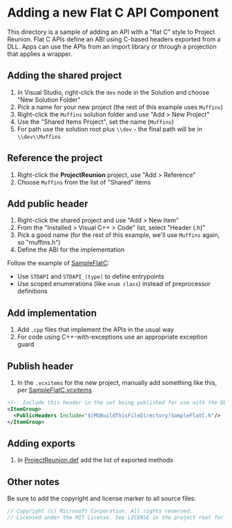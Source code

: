 # Adding a new Flat C API Component

This directory is a sample of adding an API with a "flat C" style to Project Reunion.
Flat C APIs define an ABI using C-based headers exported from a DLL. Apps can use the
APIs from an import library or through a projection that applies a wrapper.

## Adding the shared project

1. In Visual Studio, right-click the `dev` node in the Solution and choose "New Solution Folder"
2. Pick a name for your new project (the rest of this example uses `Muffins`)
3. Right-click the `Muffins` solution folder and use "Add > New Project"
4. Use the "Shared Items Project", set the name (`Muffins`)
4. For path use the solution root plus `\\dev` - the final path will be in `\\dev\\Muffins`

## Reference the project

1. Right-click the **ProjectReunion** project, use "Add > Reference"
2. Choose `Muffins` from the list of "Shared" items

## Add public header

1. Right-click the shared project and use "Add > New Item"
2. From the "Installed > Visual C++ > Code" list, select "Header (.h)"
3. Pick a good name (for the rest of this example, we'll use `Muffins` again, so "muffins.h")
5. Define the ABI for the implementation

Follow the example of [SampleFlatC](./SampleFlatC.h):

* Use `STDAPI` and `STDAPI_(type)` to define entrypoints
* Use scoped enumerations (like `enum class`) instead of preprocessor definitions

## Add implementation

1. Add `.cpp` files that implement the APIs in the usual way
2. For code using C++-with-exceptions use an appropriate exception guard

## Publish header

1. In the `.vcxitems` for the new project, manually add something like this, per [SampleFlatC.vcxitems](./SampleFlatC.vcxitems)

```xml
<!-- Include this header in the set being published for use with the DLL -->
<ItemGroup>
  <PublicHeaders Include="$(MSBuildThisFileDirectory)SampleFlatC.h"/>
</ItemGroup>
```

## Adding exports

1. In [ProjectReunion.def](../dll/ProjectReunion.def) add the list of exported methods

## Other notes

Be sure to add the copyright and license marker to all source files:

```c++
// Copyright (c) Microsoft Corporation. All rights reserved.
// Licensed under the MIT License. See LICENSE in the project root for license information.
```